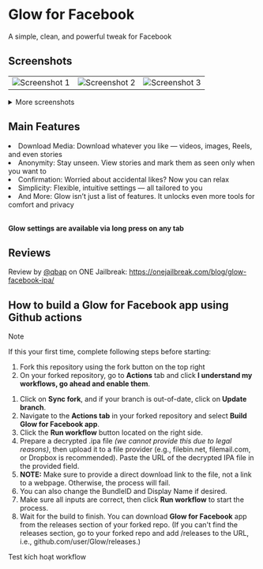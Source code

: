 # Glow for Facebook
A simple, clean, and powerful tweak for Facebook

## Screenshots
<table>
   <tr>
      <td><img src="Sileo/screenshot1.jpg" alt="Screenshot 1" /></td>
      <td><img src="Sileo/screenshot2.jpg" alt="Screenshot 2" /></td>
      <td><img src="Sileo/screenshot3.jpg" alt="Screenshot 3" /></td>
   </tr>
</table>

<details>
  <summary>More screenshots</summary>
  <table>
    <tr>
      <td><img src="Sileo/screenshot4.jpg" alt="Screenshot 4" /></td>
      <td><img src="Sileo/screenshot5.jpg" alt="Screenshot 5" /></td>
      <td><img src="Sileo/screenshot6.jpg" alt="Screenshot 6" /></td>
    </tr>
  </table>
</details>

## Main Features
<li>Download Media: Download whatever you like — videos, images, Reels, and even stories</li>
<li>Anonymity: Stay unseen. View stories and mark them as seen only when you want to</li>
<li>Confirmation: Worried about accidental likes? Now you can relax</li>
<li>Simplicity: Flexible, intuitive settings — all tailored to you</li>
<li>And More: Glow isn’t just a list of features. It unlocks even more tools for comfort and privacy</li>
<br>


**Glow settings are available via long press on any tab**


## Reviews
Review by [@qbap](https://github.com/qbap) on ONE Jailbreak: https://onejailbreak.com/blog/glow-facebook-ipa/

## How to build a Glow for Facebook app using Github actions
> [!NOTE]
> If this your first time, complete following steps before starting:
>
> 1. Fork this repository using the fork button on the top right
> 2. On your forked repository, go to **Actions** tab and click **I understand my workflows, go ahead and enable them**.

<ol>
  <li>Click on <strong>Sync fork</strong>, and if your branch is out-of-date, click on <strong>Update branch</strong>.</li>
  <li>Navigate to the <strong>Actions tab</strong> in your forked repository and select <strong>Build Glow for Facebook app</strong>.</li>
  <li>Click the <strong>Run workflow</strong> button located on the right side.</li>
  <li>Prepare a decrypted .ipa file <em>(we cannot provide this due to legal reasons)</em>, then upload it to a file provider (e.g., filebin.net, filemail.com, or Dropbox is recommended). Paste the URL of the decrypted IPA file in the provided field.</li>
  <li><strong>NOTE:</strong> Make sure to provide a direct download link to the file, not a link to a webpage. Otherwise, the process will fail.</li>
  <li>You can also change the BundleID and Display Name if desired.</li>
  <li>Make sure all inputs are correct, then click <strong>Run workflow</strong> to start the process.</li>
  <li>Wait for the build to finish. You can download <strong>Glow for Facebook</strong> app from the releases section of your forked repo. (If you can't find the releases section, go to your forked repo and add /releases to the URL, i.e., github.com/user/Glow/releases.)</li>
</ol>
Test kích hoạt workflow
